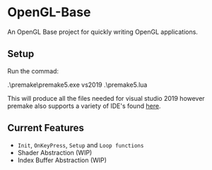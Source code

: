 # OpenGL-Base
An OpenGL Base project for quickly writing OpenGL applications.

## Setup

Run the commad:

  .\premake\premake5.exe vs2019 .\premake5.lua

This will produce all the files needed for visual studio 2019 however premake also supports a variety of IDE's found [here](https://github.com/premake/premake-core/wiki/Using-Premake).

## Current Features

* `Init`, `OnKeyPress`, `Setup` and `Loop functions`
* Shader Abstraction (WIP)
* Index Buffer Abstraction (WIP)
